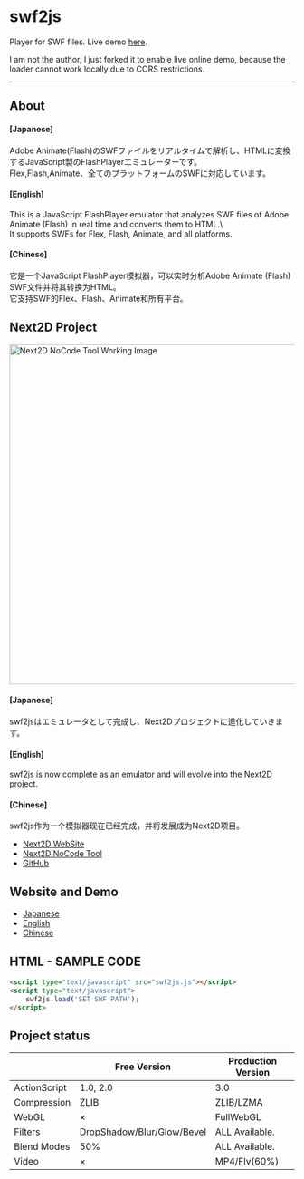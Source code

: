 # swf2js

Player for SWF files. Live demo [here](https://jumpjack.github.io/swf2js-SWF-player).

I am not the author, I just forked it to enable live online demo, because the loader cannot work locally due to CORS restrictions.

-----------

## About
#### [Japanese]
Adobe Animate(Flash)のSWFファイルをリアルタイムで解析し、HTMLに変換するJavaScript製のFlashPlayerエミュレーターです。\
Flex,Flash,Animate、全てのプラットフォームのSWFに対応しています。

#### [English]
This is a JavaScript FlashPlayer emulator that analyzes SWF files of Adobe Animate (Flash) in real time and converts them to HTML.\  
It supports SWFs for Flex, Flash, Animate, and all platforms.

#### [Chinese]
它是一个JavaScript FlashPlayer模拟器，可以实时分析Adobe Animate (Flash) SWF文件并将其转换为HTML。\
它支持SWF的Flex、Flash、Animate和所有平台。

## Next2D Project
<img src="https://tool.next2d.app/assets/img/ogp.png" width="600" alt="Next2D NoCode Tool Working Image">

#### [Japanese]
swf2jsはエミュレータとして完成し、Next2Dプロジェクトに進化していきます。

#### [English]
swf2js is now complete as an emulator and will evolve into the Next2D project.

#### [Chinese]
swf2js作为一个模拟器现在已经完成，并将发展成为Next2D项目。

- [Next2D WebSite](https://next2d.app)
- [Next2D NoCode Tool](https://tool.next2d.app)
- [GitHub](https://github.com/Next2D)

## Website and Demo
- [Japanese](https://swf2js.com)    
- [English](https://swf2js.com/en/)   
- [Chinese](https://swf2js.com/cn/)

## HTML - SAMPLE CODE
```html
<script type="text/javascript" src="swf2js.js"></script>
<script type="text/javascript">
    swf2js.load('SET SWF PATH');
</script>  
```

## Project status
| | Free Version | Production Version |
| --- | --- | --- |
| ActionScript | 1.0, 2.0 | 3.0 |
| Compression | ZLIB | ZLIB/LZMA |
| WebGL | × | FullWebGL |
| Filters | DropShadow/Blur/Glow/Bevel | ALL Available. |
| Blend Modes | 50% | ALL Available. |
| Video | × | MP4/Flv(60%) |
